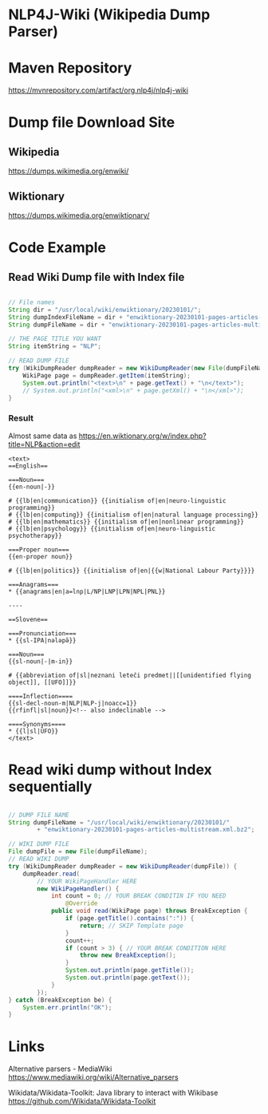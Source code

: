 # NLP4J-Wiki (Wikipedia Dump Parser)

# Maven Repository

https://mvnrepository.com/artifact/org.nlp4j/nlp4j-wiki

# Dump file Download Site

## Wikipedia

https://dumps.wikimedia.org/enwiki/

## Wiktionary

https://dumps.wikimedia.org/enwiktionary/

# Code Example

## Read Wiki Dump file with Index file

```java

// File names
String dir = "/usr/local/wiki/enwiktionary/20230101/";
String dumpIndexFileName = dir + "enwiktionary-20230101-pages-articles-multistream-index.txt.bz2";
String dumpFileName = dir + "enwiktionary-20230101-pages-articles-multistream.xml.bz2";

// THE PAGE TITLE YOU WANT
String itemString = "NLP"; 

// READ DUMP FILE
try (WikiDumpReader dumpReader = new WikiDumpReader(new File(dumpFileName), new File(dumpIndexFileName));) {
	WikiPage page = dumpReader.getItem(itemString);
	System.out.println("<text>\n" + page.getText() + "\n</text>");
	// System.out.println("<xml>\n" + page.getXml() + "\n</xml>");
}

```

### Result

Almost same data as https://en.wiktionary.org/w/index.php?title=NLP&action=edit

```
<text>
==English==

===Noun===
{{en-noun|-}}

# {{lb|en|communication}} {{initialism of|en|neuro-linguistic programming}}
# {{lb|en|computing}} {{initialism of|en|natural language processing}}
# {{lb|en|mathematics}} {{initialism of|en|nonlinear programming}}
# {{lb|en|psychology}} {{initialism of|en|neuro-linguistic psychotherapy}}

===Proper noun===
{{en-proper noun}}

# {{lb|en|politics}} {{initialism of|en|{{w|National Labour Party}}}}

===Anagrams===
* {{anagrams|en|a=lnp|L/NP|LNP|LPN|NPL|PNL}}

----

==Slovene==

===Pronunciation===
* {{sl-IPA|nələpə̏}}

===Noun===
{{sl-noun|-|m-in}}

# {{abbreviation of|sl|neznani leteči predmet||[[unidentified flying object]], [[UFO]]}}

====Inflection====
{{sl-decl-noun-m|NLP|NLP-j|noacc=1}}
{{rfinfl|sl|noun}}<!-- also indeclinable -->

====Synonyms====
* {{l|sl|ÚFO}}
</text>

```

# Read wiki dump without Index sequentially

```java

// DUMP FILE NAME
String dumpFileName = "/usr/local/wiki/enwiktionary/20230101/"
		+ "enwiktionary-20230101-pages-articles-multistream.xml.bz2";

// WIKI DUMP FILE
File dumpFile = new File(dumpFileName);
// READ WIKI DUMP
try (WikiDumpReader dumpReader = new WikiDumpReader(dumpFile)) {
	dumpReader.read(
		// YOUR WikiPageHandler HERE
		new WikiPageHandler() {
			int count = 0; // YOUR BREAK CONDITIN IF YOU NEED
				@Override
			public void read(WikiPage page) throws BreakException {
				if (page.getTitle().contains(":")) {
					return; // SKIP Template page
				}
				count++;
				if (count > 3) { // YOUR BREAK CONDITION HERE
					throw new BreakException();
				}
				System.out.println(page.getTitle());
				System.out.println(page.getText());
			}
		});
} catch (BreakException be) {
	System.err.println("OK");
}

```




# Links

Alternative parsers - MediaWiki
https://www.mediawiki.org/wiki/Alternative_parsers


Wikidata/Wikidata-Toolkit: Java library to interact with Wikibase
https://github.com/Wikidata/Wikidata-Toolkit


